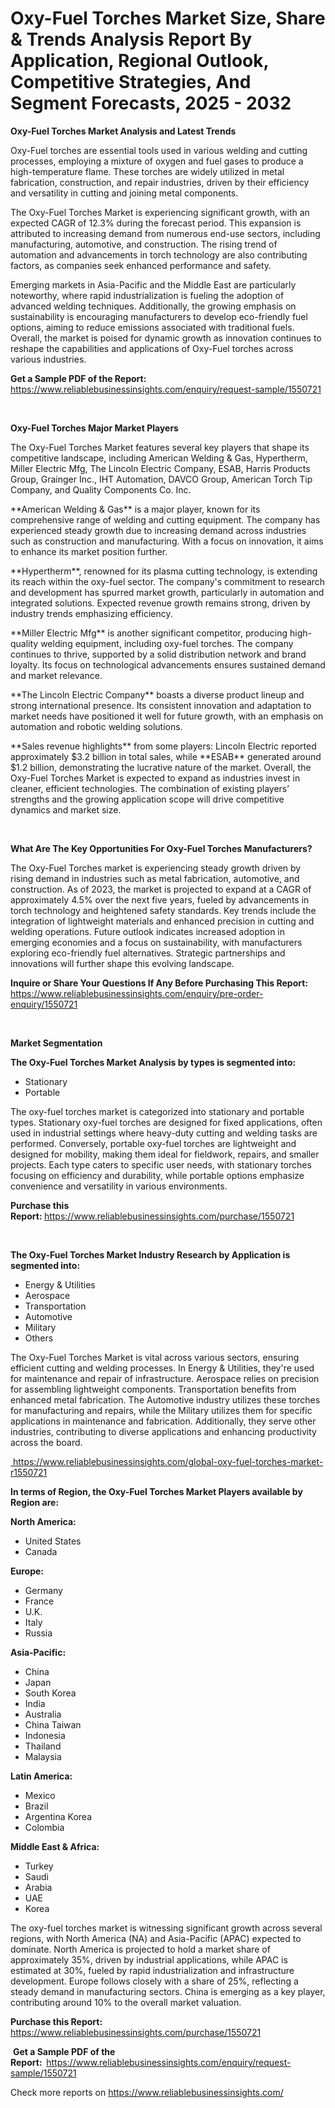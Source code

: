<p><h1>Oxy-Fuel Torches Market Size, Share & Trends Analysis Report By Application, Regional Outlook, Competitive Strategies, And Segment Forecasts, 2025 - 2032</h1></p><p><strong>Oxy-Fuel Torches Market Analysis and Latest Trends</strong></p>
<p><p>Oxy-Fuel torches are essential tools used in various welding and cutting processes, employing a mixture of oxygen and fuel gases to produce a high-temperature flame. These torches are widely utilized in metal fabrication, construction, and repair industries, driven by their efficiency and versatility in cutting and joining metal components.</p><p>The Oxy-Fuel Torches Market is experiencing significant growth, with an expected CAGR of 12.3% during the forecast period. This expansion is attributed to increasing demand from numerous end-use sectors, including manufacturing, automotive, and construction. The rising trend of automation and advancements in torch technology are also contributing factors, as companies seek enhanced performance and safety. </p><p>Emerging markets in Asia-Pacific and the Middle East are particularly noteworthy, where rapid industrialization is fueling the adoption of advanced welding techniques. Additionally, the growing emphasis on sustainability is encouraging manufacturers to develop eco-friendly fuel options, aiming to reduce emissions associated with traditional fuels. Overall, the market is poised for dynamic growth as innovation continues to reshape the capabilities and applications of Oxy-Fuel torches across various industries.</p></p>
<p><strong>Get a Sample PDF of the Report:&nbsp;</strong> <a href="https://www.reliablebusinessinsights.com/enquiry/request-sample/1550721?utm_campaign=2820&utm_medium=2&utm_source=Github&utm_content=ia&utm_term=11042025&utm_id=oxy-fuel-torches">https://www.reliablebusinessinsights.com/enquiry/request-sample/1550721</a></p>
<p>&nbsp;</p>
<p><strong>Oxy-Fuel Torches Major Market Players</strong></p>
<p><p>The Oxy-Fuel Torches Market features several key players that shape its competitive landscape, including American Welding & Gas, Hypertherm, Miller Electric Mfg, The Lincoln Electric Company, ESAB, Harris Products Group, Grainger Inc., IHT Automation, DAVCO Group, American Torch Tip Company, and Quality Components Co. Inc.</p><p>**American Welding & Gas** is a major player, known for its comprehensive range of welding and cutting equipment. The company has experienced steady growth due to increasing demand across industries such as construction and manufacturing. With a focus on innovation, it aims to enhance its market position further.</p><p>**Hypertherm**, renowned for its plasma cutting technology, is extending its reach within the oxy-fuel sector. The company's commitment to research and development has spurred market growth, particularly in automation and integrated solutions. Expected revenue growth remains strong, driven by industry trends emphasizing efficiency.</p><p>**Miller Electric Mfg** is another significant competitor, producing high-quality welding equipment, including oxy-fuel torches. The company continues to thrive, supported by a solid distribution network and brand loyalty. Its focus on technological advancements ensures sustained demand and market relevance.</p><p>**The Lincoln Electric Company** boasts a diverse product lineup and strong international presence. Its consistent innovation and adaptation to market needs have positioned it well for future growth, with an emphasis on automation and robotic welding solutions.</p><p>**Sales revenue highlights** from some players: Lincoln Electric reported approximately $3.2 billion in total sales, while **ESAB** generated around $1.2 billion, demonstrating the lucrative nature of the market. Overall, the Oxy-Fuel Torches Market is expected to expand as industries invest in cleaner, efficient technologies. The combination of existing players’ strengths and the growing application scope will drive competitive dynamics and market size.</p></p>
<p>&nbsp;</p>
<p><strong>What Are The Key Opportunities For Oxy-Fuel Torches Manufacturers?</strong></p>
<p><p>The Oxy-Fuel Torches market is experiencing steady growth driven by rising demand in industries such as metal fabrication, automotive, and construction. As of 2023, the market is projected to expand at a CAGR of approximately 4.5% over the next five years, fueled by advancements in torch technology and heightened safety standards. Key trends include the integration of lightweight materials and enhanced precision in cutting and welding operations. Future outlook indicates increased adoption in emerging economies and a focus on sustainability, with manufacturers exploring eco-friendly fuel alternatives. Strategic partnerships and innovations will further shape this evolving landscape.</p></p>
<p><strong>Inquire or Share Your Questions If Any Before Purchasing This Report:</strong> <a href="https://www.reliablebusinessinsights.com/enquiry/pre-order-enquiry/1550721?utm_campaign=2820&utm_medium=2&utm_source=Github&utm_content=ia&utm_term=11042025&utm_id=oxy-fuel-torches">https://www.reliablebusinessinsights.com/enquiry/pre-order-enquiry/1550721</a></p>
<p>&nbsp;</p>
<p><strong>Market Segmentation</strong></p>
<p><strong>The Oxy-Fuel Torches Market Analysis by types is segmented into:</strong></p>
<p><ul><li>Stationary</li><li>Portable</li></ul></p>
<p><p>The oxy-fuel torches market is categorized into stationary and portable types. Stationary oxy-fuel torches are designed for fixed applications, often used in industrial settings where heavy-duty cutting and welding tasks are performed. Conversely, portable oxy-fuel torches are lightweight and designed for mobility, making them ideal for fieldwork, repairs, and smaller projects. Each type caters to specific user needs, with stationary torches focusing on efficiency and durability, while portable options emphasize convenience and versatility in various environments.</p></p>
<p><strong>Purchase this Report:&nbsp;</strong><a href="https://www.reliablebusinessinsights.com/purchase/1550721?utm_campaign=2820&utm_medium=2&utm_source=Github&utm_content=ia&utm_term=11042025&utm_id=oxy-fuel-torches">https://www.reliablebusinessinsights.com/purchase/1550721</a></p>
<p>&nbsp;</p>
<p><strong>The Oxy-Fuel Torches Market Industry Research by Application is segmented into:</strong></p>
<p><ul><li>Energy & Utilities</li><li>Aerospace</li><li>Transportation</li><li>Automotive</li><li>Military</li><li>Others</li></ul></p>
<p><p>The Oxy-Fuel Torches Market is vital across various sectors, ensuring efficient cutting and welding processes. In Energy & Utilities, they're used for maintenance and repair of infrastructure. Aerospace relies on precision for assembling lightweight components. Transportation benefits from enhanced metal fabrication. The Automotive industry utilizes these torches for manufacturing and repairs, while the Military utilizes them for specific applications in maintenance and fabrication. Additionally, they serve other industries, contributing to diverse applications and enhancing productivity across the board.</p></p>
<p><a href="https://www.reliablebusinessinsights.com/global-oxy-fuel-torches-market-r1550721?utm_campaign=2820&utm_medium=2&utm_source=Github&utm_content=ia&utm_term=11042025&utm_id=oxy-fuel-torches">&nbsp;https://www.reliablebusinessinsights.com/global-oxy-fuel-torches-market-r1550721</a></p>
<p><strong>In terms of Region, the Oxy-Fuel Torches Market Players available by Region are:</strong></p>
<p>
    <p> <strong> North America: </strong>
        <ul>
            <li>United States</li>
            <li>Canada</li>
        </ul>
        </p> 
    <p> <strong> Europe: </strong>
        <ul>
            <li>Germany</li>
            <li>France</li>
            <li>U.K.</li>
            <li>Italy</li>
            <li>Russia</li>
        </ul>
        </p> 
    <p> <strong> Asia-Pacific: </strong>
        <ul>
            <li>China</li>
            <li>Japan</li>
            <li>South Korea</li>
            <li>India</li>
            <li>Australia</li>
            <li>China Taiwan</li>
            <li>Indonesia</li>
            <li>Thailand</li>
            <li>Malaysia</li>
        </ul>
        </p> 
    <p> <strong> Latin America: </strong>
        <ul>
            <li>Mexico</li>
            <li>Brazil</li>
            <li>Argentina Korea</li>
            <li>Colombia</li>
        </ul>
        </p> 
    <p> <strong> Middle East & Africa: </strong>
        <ul>
            <li>Turkey</li>
            <li>Saudi</li>
            <li>Arabia</li>
            <li>UAE</li>
            <li>Korea</li>
        </ul>
    </p>
    </p>
<p><p>The oxy-fuel torches market is witnessing significant growth across several regions, with North America (NA) and Asia-Pacific (APAC) expected to dominate. North America is projected to hold a market share of approximately 35%, driven by industrial applications, while APAC is estimated at 30%, fueled by rapid industrialization and infrastructure development. Europe follows closely with a share of 25%, reflecting a steady demand in manufacturing sectors. China is emerging as a key player, contributing around 10% to the overall market valuation.</p></p>
<p><strong>Purchase this Report: </strong><a href="https://www.reliablebusinessinsights.com/purchase/1550721?utm_campaign=2820&utm_medium=2&utm_source=Github&utm_content=ia&utm_term=11042025&utm_id=oxy-fuel-torches">https://www.reliablebusinessinsights.com/purchase/1550721</a></p>
<p>&nbsp;<strong>Get a Sample PDF of the Report:&nbsp;&nbsp;</strong><a href="https://www.reliablebusinessinsights.com/enquiry/request-sample/1550721?utm_campaign=2820&utm_medium=2&utm_source=Github&utm_content=ia&utm_term=11042025&utm_id=oxy-fuel-torches">https://www.reliablebusinessinsights.com/enquiry/request-sample/1550721</a></p>
<p><strong></strong></p>
<p>Check more reports on <a href="https://www.reliablebusinessinsights.com/?utm_campaign=2820&utm_medium=2&utm_source=Github&utm_content=ia&utm_term=11042025&utm_id=oxy-fuel-torches">https://www.reliablebusinessinsights.com/</a></p>